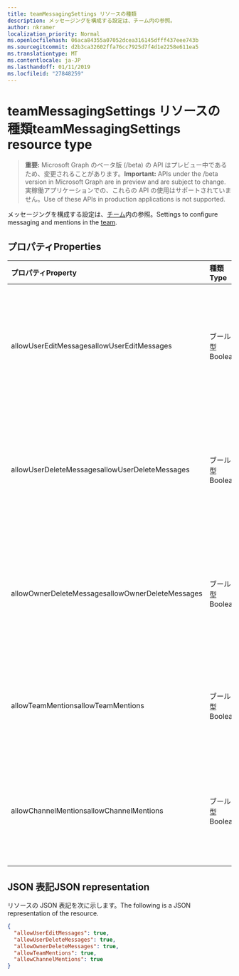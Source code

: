 ```yaml
---
title: teamMessagingSettings リソースの種類
description: メッセージングを構成する設定は、チーム内の参照。
author: nkramer
localization_priority: Normal
ms.openlocfilehash: 06aca84355a07052dcea316145dfff437eee743b
ms.sourcegitcommit: d2b3ca32602ffa76cc7925d7f4d1e2258e611ea5
ms.translationtype: MT
ms.contentlocale: ja-JP
ms.lasthandoff: 01/11/2019
ms.locfileid: "27848259"
---
```

# <a name="teammessagingsettings-resource-type"></a><span data-ttu-id="b7e72-103">teamMessagingSettings リソースの種類</span><span class="sxs-lookup"><span data-stu-id="b7e72-103">teamMessagingSettings resource type</span></span>

> <span data-ttu-id="b7e72-104">**重要:** Microsoft Graph のベータ版 (/beta) の API はプレビュー中であるため、変更されることがあります。</span><span class="sxs-lookup"><span data-stu-id="b7e72-104">**Important:** APIs under the /beta version in Microsoft Graph are in preview and are subject to change.</span></span> <span data-ttu-id="b7e72-105">実稼働アプリケーションでの、これらの API の使用はサポートされていません。</span><span class="sxs-lookup"><span data-stu-id="b7e72-105">Use of these APIs in production applications is not supported.</span></span>

<span data-ttu-id="b7e72-106">メッセージングを構成する設定は、[チーム](team.md)内の参照。</span><span class="sxs-lookup"><span data-stu-id="b7e72-106">Settings to configure messaging and mentions in the [team](team.md).</span></span>

## <a name="properties"></a><span data-ttu-id="b7e72-107">プロパティ</span><span class="sxs-lookup"><span data-stu-id="b7e72-107">Properties</span></span>
| <span data-ttu-id="b7e72-108">プロパティ</span><span class="sxs-lookup"><span data-stu-id="b7e72-108">Property</span></span>     | <span data-ttu-id="b7e72-109">種類</span><span class="sxs-lookup"><span data-stu-id="b7e72-109">Type</span></span>   |<span data-ttu-id="b7e72-110">説明</span><span class="sxs-lookup"><span data-stu-id="b7e72-110">Description</span></span>|
|:---------------|:--------|:----------|
|<span data-ttu-id="b7e72-111">allowUserEditMessages</span><span class="sxs-lookup"><span data-stu-id="b7e72-111">allowUserEditMessages</span></span>|<span data-ttu-id="b7e72-112">ブール型</span><span class="sxs-lookup"><span data-stu-id="b7e72-112">Boolean</span></span>|<span data-ttu-id="b7e72-113">場合 true の場合、ユーザーに設定するには、自分のメッセージを編集できます。</span><span class="sxs-lookup"><span data-stu-id="b7e72-113">If set to true, users can edit their messages.</span></span>|
|<span data-ttu-id="b7e72-114">allowUserDeleteMessages</span><span class="sxs-lookup"><span data-stu-id="b7e72-114">allowUserDeleteMessages</span></span>|<span data-ttu-id="b7e72-115">ブール型</span><span class="sxs-lookup"><span data-stu-id="b7e72-115">Boolean</span></span>|<span data-ttu-id="b7e72-116">場合は true の場合、ユーザーに設定するには、そのメッセージを削除できます。</span><span class="sxs-lookup"><span data-stu-id="b7e72-116">If set to true, users can delete their messages.</span></span>|
|<span data-ttu-id="b7e72-117">allowOwnerDeleteMessages</span><span class="sxs-lookup"><span data-stu-id="b7e72-117">allowOwnerDeleteMessages</span></span>|<span data-ttu-id="b7e72-118">ブール型</span><span class="sxs-lookup"><span data-stu-id="b7e72-118">Boolean</span></span>|<span data-ttu-id="b7e72-119">場合は true の場合、所有者に設定するには、任意のメッセージを削除できます。</span><span class="sxs-lookup"><span data-stu-id="b7e72-119">If set to true, owners can delete any message.</span></span>|
|<span data-ttu-id="b7e72-120">allowTeamMentions</span><span class="sxs-lookup"><span data-stu-id="b7e72-120">allowTeamMentions</span></span>|<span data-ttu-id="b7e72-121">ブール型</span><span class="sxs-lookup"><span data-stu-id="b7e72-121">Boolean</span></span>|<span data-ttu-id="b7e72-122">場合、参照投稿を許可する @team を true に設定します。</span><span class="sxs-lookup"><span data-stu-id="b7e72-122">If set to true, @team mentions are allowed.</span></span>|
|<span data-ttu-id="b7e72-123">allowChannelMentions</span><span class="sxs-lookup"><span data-stu-id="b7e72-123">allowChannelMentions</span></span>|<span data-ttu-id="b7e72-124">ブール型</span><span class="sxs-lookup"><span data-stu-id="b7e72-124">Boolean</span></span>|<span data-ttu-id="b7e72-125">場合、参照投稿を許可する @channel を true に設定します。</span><span class="sxs-lookup"><span data-stu-id="b7e72-125">If set to true, @channel mentions are allowed.</span></span>|

## <a name="json-representation"></a><span data-ttu-id="b7e72-126">JSON 表記</span><span class="sxs-lookup"><span data-stu-id="b7e72-126">JSON representation</span></span>

<span data-ttu-id="b7e72-127">リソースの JSON 表記を次に示します。</span><span class="sxs-lookup"><span data-stu-id="b7e72-127">The following is a JSON representation of the resource.</span></span>

<!-- {
  "blockType": "resource",
  "@odata.type": "microsoft.graph.teamMessagingSettings"
}-->

```json
{
  "allowUserEditMessages": true,
  "allowUserDeleteMessages": true,
  "allowOwnerDeleteMessages": true,
  "allowTeamMentions": true,
  "allowChannelMentions": true    
}
```

<!-- uuid: 8fcb5dbc-d5aa-4681-8e31-b001d5168d79
2015-10-25 14:57:30 UTC -->
<!-- {
  "type": "#page.annotation",
  "description": "team's messagingSettings resource",
  "keywords": "",
  "section": "documentation",
  "tocPath": ""
}-->
